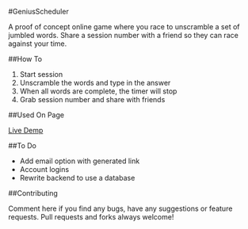 #GeniusScheduler

A proof of concept online game where you race to unscramble a set of jumbled words. Share a session number with a friend so they can race against your time.

##How To

1. Start session
2. Unscramble the words and type in the answer
3. When all words are complete, the timer will stop
4. Grab session number and share with friends 

##Used On Page

[Live Demp](http://www.curiousrhythms.com/jumble/)

##To Do

- Add email option with generated link
- Account logins
- Rewrite backend to use a database

##Contributing

Comment here if you find any bugs, have any suggestions or feature requests. Pull requests and forks always welcome!

